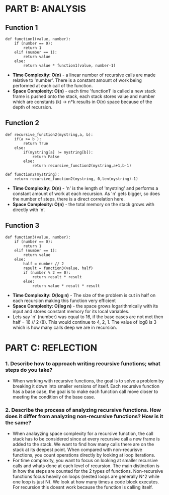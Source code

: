 # PART B: ANALYSIS
## Function 1
    def function1(value, number):
        if (number == 0):
            return 1
        elif (number == 1):
            return value
        else:
            return value * function1(value, number-1)
- **Time Complexity: O(n)** - a linear number of recursive calls are made relative to 'number'. There is a constant amount of work being performed at each call of the function.
- **Space Complexity: O(n)** - each time 'function1' is called a new stack frame is pushed onto the stack, each stack stores value and number which are constants (k) -> n*k results in O(n) space because of the depth of recursion.

## Function 2
    def recursive_function2(mystring,a, b):
        if(a >= b ):
            return True
        else:
            if(mystring[a] != mystring[b]):
                return False
            else:
                return recursive_function2(mystring,a+1,b-1)
    
    def function2(mystring):
        return recursive_function2(mystring, 0,len(mystring)-1)
- **Time Complexity: O(n)** - 'n' is the length of 'mystring' and performs a constant amount of work at each recursion. As 'n' gets bigger, so does the number of steps, there is a direct correlation here. 
- **Space Complexity: O(n)** - the total memory on the stack grows with directly with 'n'. 

## Function 3
    def function3(value, number):
        if (number == 0):
            return 1
        elif (number == 1):
            return value
        else:
            half = number // 2
            result = function3(value, half)
            if (number % 2 == 0):
                return result * result
            else:
                return value * result * result
- **Time Complexity: O(log n)** - The size of the problem is cut in half on each recursion making this function very efficient 
- **Space Complexity: O(log n)** - the space grows logarithmically with its input and stores constant memory for its local variables.
- Lets say 'n' (number) was equal to 16, if the base cases are not met then half = 16 // 2 (8). This would continue to 4, 2, 1. The value of log8 is 3 which is how many calls deep we are in recursion. 

# PART C: REFLECTION
### 1. Describe how to approach writing recursive functions; what steps do you take?
- When working with recursive functions, the goal is to solve a problem by breaking it down into smaller versions of itself. Each recursive function has a base case, the goal is to make each function call move closer to meeting the condition of the base case. 
### 2. Describe the process of analyzing recursive functions. How does it differ from analyzing non-recursive functions? How is it the same?
- When analayzing space complexity for a recursive function, the call stack has to be considered since at every recursive call a new frame is added to the stack. We want to find how many calls there are on the stack at its deepest point. When compared with non-recurisve functions, you count operations directly by looking at loop iterations. 
- For time complexity, you want to focus on looking at smaller recursive calls and whats done at each level of recursion. The main distinction is in how the steps are counted for the 2 types of functions. Non-recursive functions focus heavily on loops (nested loops are generally N^2 while one loop is just N). We look at how many times a code block executes. For recursion this doesnt work because the function is calling itself.
